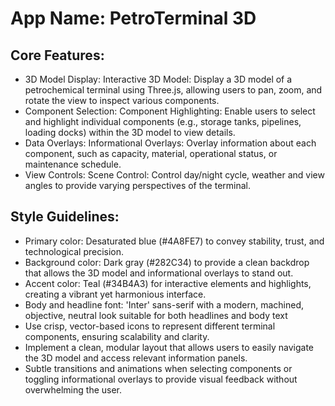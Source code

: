 # **App Name**: PetroTerminal 3D

## Core Features:

- 3D Model Display: Interactive 3D Model: Display a 3D model of a petrochemical terminal using Three.js, allowing users to pan, zoom, and rotate the view to inspect various components.
- Component Selection: Component Highlighting: Enable users to select and highlight individual components (e.g., storage tanks, pipelines, loading docks) within the 3D model to view details.
- Data Overlays: Informational Overlays: Overlay information about each component, such as capacity, material, operational status, or maintenance schedule.
- View Controls: Scene Control: Control day/night cycle, weather and view angles to provide varying perspectives of the terminal.

## Style Guidelines:

- Primary color: Desaturated blue (#4A8FE7) to convey stability, trust, and technological precision.
- Background color: Dark gray (#282C34) to provide a clean backdrop that allows the 3D model and informational overlays to stand out.
- Accent color: Teal (#34B4A3) for interactive elements and highlights, creating a vibrant yet harmonious interface.
- Body and headline font: 'Inter' sans-serif with a modern, machined, objective, neutral look suitable for both headlines and body text
- Use crisp, vector-based icons to represent different terminal components, ensuring scalability and clarity.
- Implement a clean, modular layout that allows users to easily navigate the 3D model and access relevant information panels.
- Subtle transitions and animations when selecting components or toggling informational overlays to provide visual feedback without overwhelming the user.
